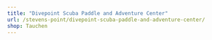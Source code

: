 ```yaml
---
title: "Divepoint Scuba Paddle and Adventure Center"
url: /stevens-point/divepoint-scuba-paddle-and-adventure-center/
shop: Tauchen
---
```

